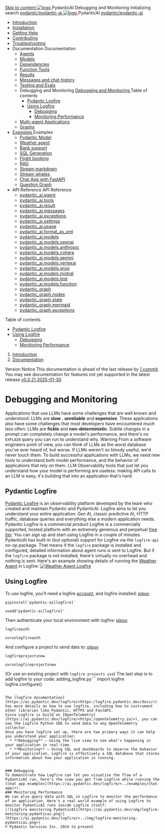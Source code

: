 [ Skip to content ](https://ai.pydantic.dev/logfire/<#debugging-and-monitoring>)
[ ![logo](https://ai.pydantic.dev/img/logo-white.svg) ](https://ai.pydantic.dev/logfire/<..> "PydanticAI")
PydanticAI 
Debugging and Monitoring 
Initializing search 
[ pydantic/pydantic-ai  ](https://ai.pydantic.dev/logfire/<https:/github.com/pydantic/pydantic-ai> "Go to repository")
[ ![logo](https://ai.pydantic.dev/img/logo-white.svg) ](https://ai.pydantic.dev/logfire/<..> "PydanticAI") PydanticAI 
[ pydantic/pydantic-ai  ](https://ai.pydantic.dev/logfire/<https:/github.com/pydantic/pydantic-ai> "Go to repository")
  * [ Introduction  ](https://ai.pydantic.dev/logfire/<..>)
  * [ Installation  ](https://ai.pydantic.dev/logfire/<../install/>)
  * [ Getting Help  ](https://ai.pydantic.dev/logfire/<../help/>)
  * [ Contributing  ](https://ai.pydantic.dev/logfire/<../contributing/>)
  * [ Troubleshooting  ](https://ai.pydantic.dev/logfire/<../troubleshooting/>)
  * Documentation  Documentation 
    * [ Agents  ](https://ai.pydantic.dev/logfire/<../agents/>)
    * [ Models  ](https://ai.pydantic.dev/logfire/<../models/>)
    * [ Dependencies  ](https://ai.pydantic.dev/logfire/<../dependencies/>)
    * [ Function Tools  ](https://ai.pydantic.dev/logfire/<../tools/>)
    * [ Results  ](https://ai.pydantic.dev/logfire/<../results/>)
    * [ Messages and chat history  ](https://ai.pydantic.dev/logfire/<../message-history/>)
    * [ Testing and Evals  ](https://ai.pydantic.dev/logfire/<../testing-evals/>)
    * Debugging and Monitoring  [ Debugging and Monitoring  ](https://ai.pydantic.dev/logfire/<./>) Table of contents 
      * [ Pydantic Logfire  ](https://ai.pydantic.dev/logfire/<#pydantic-logfire>)
      * [ Using Logfire  ](https://ai.pydantic.dev/logfire/<#using-logfire>)
        * [ Debugging  ](https://ai.pydantic.dev/logfire/<#debugging>)
        * [ Monitoring Performance  ](https://ai.pydantic.dev/logfire/<#monitoring-performance>)
    * [ Multi-agent Applications  ](https://ai.pydantic.dev/logfire/<../multi-agent-applications/>)
    * [ Graphs  ](https://ai.pydantic.dev/logfire/<../graph/>)
  * [ Examples  ](https://ai.pydantic.dev/logfire/<../examples/>)
Examples 
    * [ Pydantic Model  ](https://ai.pydantic.dev/logfire/<../examples/pydantic-model/>)
    * [ Weather agent  ](https://ai.pydantic.dev/logfire/<../examples/weather-agent/>)
    * [ Bank support  ](https://ai.pydantic.dev/logfire/<../examples/bank-support/>)
    * [ SQL Generation  ](https://ai.pydantic.dev/logfire/<../examples/sql-gen/>)
    * [ Flight booking  ](https://ai.pydantic.dev/logfire/<../examples/flight-booking/>)
    * [ RAG  ](https://ai.pydantic.dev/logfire/<../examples/rag/>)
    * [ Stream markdown  ](https://ai.pydantic.dev/logfire/<../examples/stream-markdown/>)
    * [ Stream whales  ](https://ai.pydantic.dev/logfire/<../examples/stream-whales/>)
    * [ Chat App with FastAPI  ](https://ai.pydantic.dev/logfire/<../examples/chat-app/>)
    * [ Question Graph  ](https://ai.pydantic.dev/logfire/<../examples/question-graph/>)
  * API Reference  API Reference 
    * [ pydantic_ai.agent  ](https://ai.pydantic.dev/logfire/<../api/agent/>)
    * [ pydantic_ai.tools  ](https://ai.pydantic.dev/logfire/<../api/tools/>)
    * [ pydantic_ai.result  ](https://ai.pydantic.dev/logfire/<../api/result/>)
    * [ pydantic_ai.messages  ](https://ai.pydantic.dev/logfire/<../api/messages/>)
    * [ pydantic_ai.exceptions  ](https://ai.pydantic.dev/logfire/<../api/exceptions/>)
    * [ pydantic_ai.settings  ](https://ai.pydantic.dev/logfire/<../api/settings/>)
    * [ pydantic_ai.usage  ](https://ai.pydantic.dev/logfire/<../api/usage/>)
    * [ pydantic_ai.format_as_xml  ](https://ai.pydantic.dev/logfire/<../api/format_as_xml/>)
    * [ pydantic_ai.models  ](https://ai.pydantic.dev/logfire/<../api/models/base/>)
    * [ pydantic_ai.models.openai  ](https://ai.pydantic.dev/logfire/<../api/models/openai/>)
    * [ pydantic_ai.models.anthropic  ](https://ai.pydantic.dev/logfire/<../api/models/anthropic/>)
    * [ pydantic_ai.models.cohere  ](https://ai.pydantic.dev/logfire/<../api/models/cohere/>)
    * [ pydantic_ai.models.gemini  ](https://ai.pydantic.dev/logfire/<../api/models/gemini/>)
    * [ pydantic_ai.models.vertexai  ](https://ai.pydantic.dev/logfire/<../api/models/vertexai/>)
    * [ pydantic_ai.models.groq  ](https://ai.pydantic.dev/logfire/<../api/models/groq/>)
    * [ pydantic_ai.models.mistral  ](https://ai.pydantic.dev/logfire/<../api/models/mistral/>)
    * [ pydantic_ai.models.test  ](https://ai.pydantic.dev/logfire/<../api/models/test/>)
    * [ pydantic_ai.models.function  ](https://ai.pydantic.dev/logfire/<../api/models/function/>)
    * [ pydantic_graph  ](https://ai.pydantic.dev/logfire/<../api/pydantic_graph/graph/>)
    * [ pydantic_graph.nodes  ](https://ai.pydantic.dev/logfire/<../api/pydantic_graph/nodes/>)
    * [ pydantic_graph.state  ](https://ai.pydantic.dev/logfire/<../api/pydantic_graph/state/>)
    * [ pydantic_graph.mermaid  ](https://ai.pydantic.dev/logfire/<../api/pydantic_graph/mermaid/>)
    * [ pydantic_graph.exceptions  ](https://ai.pydantic.dev/logfire/<../api/pydantic_graph/exceptions/>)


Table of contents 
  * [ Pydantic Logfire  ](https://ai.pydantic.dev/logfire/<#pydantic-logfire>)
  * [ Using Logfire  ](https://ai.pydantic.dev/logfire/<#using-logfire>)
    * [ Debugging  ](https://ai.pydantic.dev/logfire/<#debugging>)
    * [ Monitoring Performance  ](https://ai.pydantic.dev/logfire/<#monitoring-performance>)


  1. [ Introduction  ](https://ai.pydantic.dev/logfire/<..>)
  2. [ Documentation  ](https://ai.pydantic.dev/logfire/<../agents/>)


Version Notice
This documentation is ahead of the last release by [1 commit](https://ai.pydantic.dev/logfire/<https:/github.com/pydantic/pydantic-ai/compare/v0.0.21...main>). You may see documentation for features not yet supported in the latest release [v0.0.21 2025-01-30](https://ai.pydantic.dev/logfire/<https:/github.com/pydantic/pydantic-ai/releases/tag/v0.0.21>). 
# Debugging and Monitoring
Applications that use LLMs have some challenges that are well known and understood: LLMs are **slow** , **unreliable** and **expensive**.
These applications also have some challenges that most developers have encountered much less often: LLMs are **fickle** and **non-deterministic**. Subtle changes in a prompt can completely change a model's performance, and there's no `EXPLAIN` query you can run to understand why.
Warning
From a software engineers point of view, you can think of LLMs as the worst database you've ever heard of, but worse.
If LLMs weren't so bloody useful, we'd never touch them.
To build successful applications with LLMs, we need new tools to understand both model performance, and the behavior of applications that rely on them.
LLM Observability tools that just let you understand how your model is performing are useless: making API calls to an LLM is easy, it's building that into an application that's hard.
## Pydantic Logfire
[Pydantic Logfire](https://ai.pydantic.dev/logfire/<https:/pydantic.dev/logfire>) is an observability platform developed by the team who created and maintain Pydantic and PydanticAI. Logfire aims to let you understand your entire application: Gen AI, classic predictive AI, HTTP traffic, database queries and everything else a modern application needs.
Pydantic Logfire is a commercial product
Logfire is a commercially supported, hosted platform with an extremely generous and perpetual [free tier](https://ai.pydantic.dev/logfire/<https:/pydantic.dev/pricing/>). You can sign up and start using Logfire in a couple of minutes.
PydanticAI has built-in (but optional) support for Logfire via the `logfire-api`[](https://ai.pydantic.dev/logfire/<https:/github.com/pydantic/logfire/tree/main/logfire-api>) no-op package.
That means if the `logfire` package is installed and configured, detailed information about agent runs is sent to Logfire. But if the `logfire` package is not installed, there's virtually no overhead and nothing is sent.
Here's an example showing details of running the [Weather Agent](https://ai.pydantic.dev/logfire/<../examples/weather-agent/>) in Logfire:
[![Weather Agent Logfire](https://ai.pydantic.dev/img/logfire-weather-agent.png)](https://ai.pydantic.dev/logfire/<../img/logfire-weather-agent.png>)
## Using Logfire
To use logfire, you'll need a logfire [account](https://ai.pydantic.dev/logfire/<https:/logfire.pydantic.dev>), and logfire installed:
[pip](https://ai.pydantic.dev/logfire/<#__tabbed_1_1>)[uv](https://ai.pydantic.dev/logfire/<#__tabbed_1_2>)
```
pipinstall'pydantic-ai[logfire]'

```

```
uvadd'pydantic-ai[logfire]'

```

Then authenticate your local environment with logfire:
[pip](https://ai.pydantic.dev/logfire/<#__tabbed_2_1>)[uv](https://ai.pydantic.dev/logfire/<#__tabbed_2_2>)
```
logfireauth

```

```
uvrunlogfireauth

```

And configure a project to send data to:
[pip](https://ai.pydantic.dev/logfire/<#__tabbed_3_1>)[uv](https://ai.pydantic.dev/logfire/<#__tabbed_3_2>)
```
logfireprojectsnew

```

```
uvrunlogfireprojectsnew

```

(Or use an existing project with `logfire projects use`)
The last step is to add logfire to your code:
adding_logfire.py```
import logfire
logfire.configure()

```

The [logfire documentation](https://ai.pydantic.dev/logfire/<https:/logfire.pydantic.dev/docs/>) has more details on how to use logfire, including how to instrument other libraries like Pydantic, HTTPX and FastAPI.
Since Logfire is build on [OpenTelemetry](https://ai.pydantic.dev/logfire/<https:/opentelemetry.io/>), you can use the Logfire Python SDK to send data to any OpenTelemetry collector.
Once you have logfire set up, there are two primary ways it can help you understand your application:
  * **Debugging** — Using the live view to see what's happening in your application in real-time.
  * **Monitoring** — Using SQL and dashboards to observe the behavior of your application, Logfire is effectively a SQL database that stores information about how your application is running.


### Debugging
To demonstrate how Logfire can let you visualise the flow of a PydanticAI run, here's the view you get from Logfire while running the [chat app examples](https://ai.pydantic.dev/logfire/<../examples/chat-app/>):
### Monitoring Performance
We can also query data with SQL in Logfire to monitor the performance of an application. Here's a real world example of using Logfire to monitor PydanticAI runs inside Logfire itself:
[![Logfire monitoring PydanticAI](https://ai.pydantic.dev/img/logfire-monitoring-pydanticai.png)](https://ai.pydantic.dev/logfire/<../img/logfire-monitoring-pydanticai.png>)
© Pydantic Services Inc. 2024 to present 
